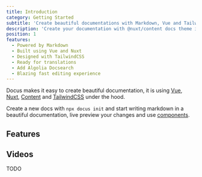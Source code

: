 ```yaml
---
title: Introduction
category: Getting Started
subtitle: 'Create beautiful documentations with Markdown, Vue and TailwindCSS ✨'
description: 'Create your documentation with @nuxt/content docs theme in seconds!'
position: 1
features:
  - Powered by Markdown
  - Built using Vue and Nuxt
  - Designed with TailwindCSS
  - Ready for translations
  - Add Algolia Docsearch
  - Blazing fast editing experience
---
```


Docus makes it easy to create beautiful documentation, it is using [Vue](https://vuejs.org), [Nuxt](https://nuxtjs.org), [Content](https://content.nuxtjs.org) and [TailwindCSS](https://tailwindcss.com) under the hood.

Create a new docs with `npx docus init` and start writing markdown in a beautiful documentation, live preview your changes and use [components](/components).
## Features

<list :items="features"></list>

## Videos

TODO
